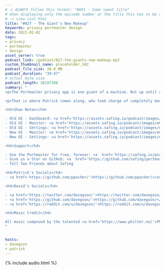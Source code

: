 ```yaml
---
# ⚠️ ALWAYS follow this format: "#001 - Some sweet title"
# when displaying only the episode number or the title this has to be constant
# -> view cast.html
title: "#027 - The Giant's New Makeup"
keywords: privacy portmaster design
date: 2021-02-02
tags:
- privacy
- portmaster
- design
asset_server: true
podcast_link: /podcast/027-the-giants-new-makeup.mp3
custom_thumbnail_name: placeholder_S02
podcast_file_size: 38.8 MB
podcast_duration: "39:47"
# actual byte size
podcast_length: 38197208
summary: "
<p>The Portmaster privacy app is one giant of a machine. But up until recently, most of its powers were not really usable. The features were either invisible or hidden behind a clunky old User Interface.</p>

<p>That is where Patrick comes along, who took charge of completely modernizing the Portmaster's User Interface. There is a lot to unravel here as Patrick gives us a good look at how it was when joining Safing, how he felt when receiving this monumental task and how it was to work with Luke, the designer.</p>

<h4>Show Notes</h4>

- Old UI - Dashboard: <a href='https://assets.safing.io/podcast/images/e027/old_dashboard.png'>https://assets.safing.io/podcast/images/e027/old_dashboard.png</a><br/>
- Old UI - Monitor: <a href='https://assets.safing.io/podcast/images/e027/old_monitor.png'>https://assets.safing.io/podcast/images/e027/old_monitor.png</a><br/>
- Old UI - Settings: <a href='https://assets.safing.io/podcast/images/e027/old_settings.png'>https://assets.safing.io/podcast/images/e027/old_settings.png</a><br/>
- New UI - Monitor: <a href='https://assets.safing.io/podcast/images/e027/new_monitor.png'>https://assets.safing.io/podcast/images/e027/new_monitor.png</a><br/>
- New UI - Settings: <a href='https://assets.safing.io/podcast/images/e027/new_settings.png'>https://assets.safing.io/podcast/images/e027/new_settings.png</a>

<h4>Support</h4>

- Use the Portmaster for free, forever: <a  href='https://safing.io/portmaster/'>https://safing.io/portmaster/</a><br/>
- Give us a Star on GitHub: <a  href='https://github.com/safing/portmaster/'>https://github.com/safing/portmaster/</a><br/>
- Tell Two Friends about Safing

<h4>Patrick's Socials</h4>
- <a href='https://github.com/ppacher/'>https://github.com/ppacher/</a><br/>

<h4>David's Socials</h4>

- <a href='https://twitter.com/davegson/'>https://twitter.com/davegson/</a><br/>
- <a href='https://github.com/davegson/'>https://github.com/davegson/</a><br/>
- <a href='https://reddit.com/u/davegson/'>https://reddit.com/u/davegson/</a><br/>

<h4>Music Credit</h4>

All music composed by the talented <a href='https://www.philter.no/'>Philter</a>. Intro Song: \"Sunrise\". Outro Song: \"Sunset\"
"


hosts:
- davegson
- patrick
---
```


{% include audio.html %}
